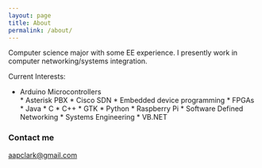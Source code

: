 ```yaml
---
layout: page
title: About
permalink: /about/
---
```


Computer science major with some EE experience.  I presently work in computer networking/systems integration.

Current Interests:

<ul>
 <li>Arduino Microcontrollers</li>
* Asterisk PBX
* Cisco SDN
* Embedded device programming
* FPGAs
* Java
* C
* C++
* GTK
* Python
* Raspberry Pi
* Software Defined Networking
* Systems Engineering
* VB.NET
</ul>

### Contact me

[aapclark@gmail.com](mailto:aaplclark@gmail.com)
